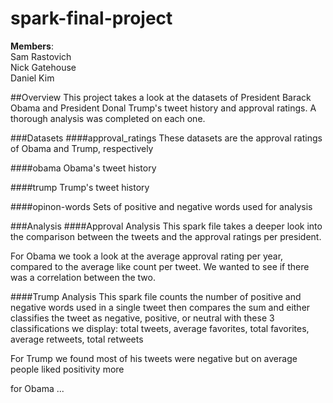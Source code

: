 # spark-final-project
**Members**:  
Sam Rastovich  
Nick Gatehouse  
Daniel Kim

##Overview
This project takes a look at the datasets of President Barack Obama
and President Donal Trump's tweet history and approval ratings. A thorough
analysis was completed on each one. 

###Datasets
####approval_ratings
These datasets are the approval ratings of Obama and Trump, respectively

####obama
Obama's tweet history

####trump
Trump's tweet history

####opinon-words
Sets of positive and negative words used for analysis

###Analysis
####Approval Analysis
This spark file takes a deeper look into the comparison between the tweets 
and the approval ratings per president.  

For Obama we took a look at the average approval rating per year, compared to the 
average like count per tweet. We wanted to see if there was a correlation between the two.

####Trump Analysis
This spark file counts the number of positive and negative words used in a single tweet
then compares the sum and either classifies the tweet as negative, positive, or neutral
with these 3 classifications we display: 
total tweets, average favorites, total favorites, average retweets, total retweets

For Trump we found most of his tweets were negative but on average people liked positivity more

for Obama ... 